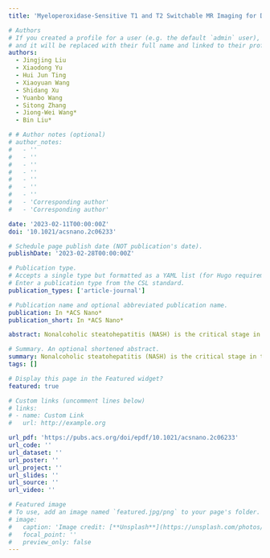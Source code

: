 ```yaml
---
title: 'Myeloperoxidase-Sensitive T1 and T2 Switchable MR Imaging for Diagnosis of Nonalcoholic Steatohepatitis'

# Authors
# If you created a profile for a user (e.g. the default `admin` user), write the username (folder name) here
# and it will be replaced with their full name and linked to their profile.
authors:
  - Jingjing Liu
  - Xiaodong Yu
  - Hui Jun Ting
  - Xiaoyuan Wang
  - Shidang Xu
  - Yuanbo Wang
  - Sitong Zhang
  - Jiong-Wei Wang*
  - Bin Liu*

# # Author notes (optional)
# author_notes:
#   - ''
#   - ''
#   - ''
#   - ''
#   - ''
#   - ''
#   - ''
#   - 'Corresponding author'
#   - 'Corresponding author'

date: '2023-02-11T00:00:00Z'
doi: '10.1021/acsnano.2c06233'

# Schedule page publish date (NOT publication's date).
publishDate: '2023-02-28T00:00:00Z'

# Publication type.
# Accepts a single type but formatted as a YAML list (for Hugo requirements).
# Enter a publication type from the CSL standard.
publication_types: ['article-journal']

# Publication name and optional abbreviated publication name.
publication: In *ACS Nano*
publication_short: In *ACS Nano*

abstract: Nonalcoholic steatohepatitis (NASH) is the critical stage in the development of nonalcoholic fatty liver disease (NAFLD) from simple and reversible steatosis to irreversible cirrhosis and even hepatocellular carcinoma (HCC). Thus, the diagnosis of NASH is important for preventing the progress of NAFLD into a fatal condition. The oxidative enzyme myeloperoxidase (MPO), which is mostly produced by polymorphonuclear neutrophil granulocytes (NEU), has been identified as a key player in lipid peroxidation in inflamed tissues. Considering that the expression of MPO was much higher in NASH than in the nonalcoholic fatty liver (NAFL) with steatosis, we designed a nanoparticle platform based on ultrasmall iron oxide (USIO) nanoparticles to realize MPO-sensitive NASH diagnosis. After modification of USIO nanoparticles with amphiphilic poly(ethylene glycol) (PEG) and conjugation with 5-hydroxytryptamine (5HT), a physiological substrate for MPO, the final nanocomposite (USIO-DA-PEG-5HT) revealed MPO-mediated aggregation at the inflammatory site of NASH. Meanwhile, the intrinsic T1-weighted magnetic resonance (MR) signal of dispersed USIO-DA-PEG-5HT nanoparticles diminishes, while the T2-weighted MR signal is amplified owing to the aggregation effect. These USIO-DA-PEG-5HT nanoprobes offer great potential for improving NASH MR imaging diagnostic accuracy and sensitivity compared to existing molecular MR contrast agents with a single imaging modality.

# Summary. An optional shortened abstract.
summary: Nonalcoholic steatohepatitis (NASH) is the critical stage in the development of nonalcoholic fatty liver disease (NAFLD) from simple and reversible steatosis to irreversible cirrhosis and even hepatocellular carcinoma (HCC). Thus, the diagnosis of NASH is important for preventing the progress of NAFLD into a fatal condition. The oxidative enzyme myeloperoxidase (MPO), which is mostly produced by polymorphonuclear neutrophil granulocytes (NEU), has been identified as a key player in lipid peroxidation in inflamed tissues. Considering that the expression of MPO was much higher in NASH than in the nonalcoholic fatty liver (NAFL) with steatosis, we designed a nanoparticle platform based on ultrasmall iron oxide (USIO) nanoparticles to realize MPO-sensitive NASH diagnosis. After modification of USIO nanoparticles with amphiphilic poly(ethylene glycol) (PEG) and conjugation with 5-hydroxytryptamine (5HT), a physiological substrate for MPO, the final nanocomposite (USIO-DA-PEG-5HT) revealed MPO-mediated aggregation at the inflammatory site of NASH. Meanwhile, the intrinsic T1-weighted magnetic resonance (MR) signal of dispersed USIO-DA-PEG-5HT nanoparticles diminishes, while the T2-weighted MR signal is amplified owing to the aggregation effect. These USIO-DA-PEG-5HT nanoprobes offer great potential for improving NASH MR imaging diagnostic accuracy and sensitivity compared to existing molecular MR contrast agents with a single imaging modality.
tags: []

# Display this page in the Featured widget?
featured: true

# Custom links (uncomment lines below)
# links:
# - name: Custom Link
#   url: http://example.org

url_pdf: 'https://pubs.acs.org/doi/epdf/10.1021/acsnano.2c06233'
url_code: ''
url_dataset: ''
url_poster: ''
url_project: ''
url_slides: ''
url_source: ''
url_video: ''

# Featured image
# To use, add an image named `featured.jpg/png` to your page's folder.
# image:
#   caption: 'Image credit: [**Unsplash**](https://unsplash.com/photos/pLCdAaMFLTE)'
#   focal_point: ''
#   preview_only: false
---
```

